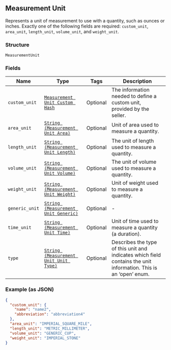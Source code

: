 ## Measurement Unit

Represents a unit of measurement to use with a quantity, such as ounces
or inches. Exactly one of the following fields are required: `custom_unit`,
`area_unit`, `length_unit`, `volume_unit`, and `weight_unit`.

### Structure

`MeasurementUnit`

### Fields

| Name | Type | Tags | Description |
|  --- | --- | --- | --- |
| `custom_unit` | [`Measurement Unit Custom Hash`](/doc/models/measurement-unit-custom.md) | Optional | The information needed to define a custom unit, provided by the seller. |
| `area_unit` | [`String (Measurement Unit Area)`](/doc/models/measurement-unit-area.md) | Optional | Unit of area used to measure a quantity. |
| `length_unit` | [`String (Measurement Unit Length)`](/doc/models/measurement-unit-length.md) | Optional | The unit of length used to measure a quantity. |
| `volume_unit` | [`String (Measurement Unit Volume)`](/doc/models/measurement-unit-volume.md) | Optional | The unit of volume used to measure a quantity. |
| `weight_unit` | [`String (Measurement Unit Weight)`](/doc/models/measurement-unit-weight.md) | Optional | Unit of weight used to measure a quantity. |
| `generic_unit` | [`String (Measurement Unit Generic)`](/doc/models/measurement-unit-generic.md) | Optional | - |
| `time_unit` | [`String (Measurement Unit Time)`](/doc/models/measurement-unit-time.md) | Optional | Unit of time used to measure a quantity (a duration). |
| `type` | [`String (Measurement Unit Unit Type)`](/doc/models/measurement-unit-unit-type.md) | Optional | Describes the type of this unit and indicates which field contains the unit information. This is an ‘open’ enum. |

### Example (as JSON)

```json
{
  "custom_unit": {
    "name": "name2",
    "abbreviation": "abbreviation4"
  },
  "area_unit": "IMPERIAL_SQUARE_MILE",
  "length_unit": "METRIC_MILLIMETER",
  "volume_unit": "GENERIC_CUP",
  "weight_unit": "IMPERIAL_STONE"
}
```

